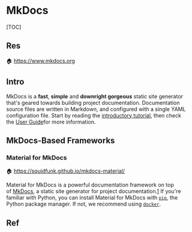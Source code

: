 # MkDocs

[TOC]



## Res
🏠 https://www.mkdocs.org



## Intro
MkDocs is a **fast**, **simple** and **downright gorgeous** static site generator that's geared towards building project documentation. Documentation source files are written in Markdown, and configured with a single YAML configuration file. Start by reading the [introductory tutorial](https://www.mkdocs.org/getting-started/), then check the [User Guide](https://www.mkdocs.org/user-guide/)for more information.


## MkDocs-Based Frameworks
### Material for MkDocs
🏠 https://squidfunk.github.io/mkdocs-material/

Material for MkDocs is a powerful documentation framework on top of [MkDocs](https://www.mkdocs.org/), a static site generator for project documentation.[1](https://squidfunk.github.io/mkdocs-material/getting-started/#fn:1) If you're familiar with Python, you can install Material for MkDocs with [`pip`](https://squidfunk.github.io/mkdocs-material/getting-started/#with-pip), the Python package manager. If not, we recommend using [`docker`](https://squidfunk.github.io/mkdocs-material/getting-started/#with-docker).



## Ref

